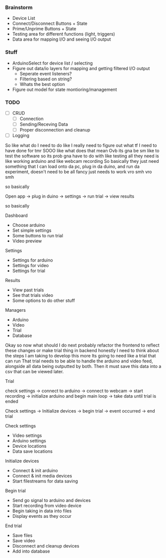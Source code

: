 ### Brainstorm

- Device List
- Connect/Disconnect Buttons + State
- Prime/Unprime Buttons + State
- Testing area for different functions (light, triggers)
- Data area for mapping I/O and seeing I/O output

### Stuff

- ArduinoSelect for device list / selecting
- Figure out data/io layers for mapping and getting filtered I/O output
  - Seperate event listeners?
  - Filtering based on string?
  - Whats the best option
- Figure out model for state montioring/management

### TODO

- [ ] CRUD
  - [ ] Connection
  - [ ] Sending/Receving Data
  - [ ] Proper disconnection and cleanup
- [ ] Logging

So like what do I need to do like
I really need to figure out what tf I need to have done for tmr
SOOO like what does that mean
Ovb its gna be sm like to test the software
so its prob gna have to do with like testing
all they need is like working arduino and like
webcam recording
So basically they just need something that I can load onto da pc, plug in da duino, and run da experiment, doesn't need to be all fancy just needs to work vro smh vro smh

so basically

Open app -> plug in duino -> settings -> run trial -> view results

so basically

Dashboard

- Choose arduino
- Set simple settings
- Some buttons to run trial
- Video preview

Settings

- Settings for arduino
- Settings for video
- Settings for trial

Results

- View past trials
- See that trials video
- Some options to do other stuff

Managers

- Arduino
- Video
- Trial
- Database

Okay so now what should I do next
probably refactor the frontend to reflect these changes
or make trial thing in backend
honestly I need to think about the steps I am taking to develop this more
Its going to need like a trial that can run
That trial needs to be able to handle the arduino and video feed, alongside all data being outputted by both.
Then it must save this data into a csv that can be viewed later.

Trial

check settings -> connect to arduino -> connect to webcam -> start recording -> initialize arduino and begin main loop -> take data until trial is ended

Check settings -> Initialize devices -> begin trial -> event occurred -> end trial

Check settings

- Video settings
- Arduino settings
- Device locations
- Data save locations

Initialize devices

- Connect & init arduino
- Connect & init media devices
- Start filestreams for data saving

Begin trial

- Send go signal to arduino and devices
- Start recording from video device
- Begin taking in data into files
- Display events as they occur

End trial

- Save files
- Save video
- Disconnect and cleanup devices
- Add into database
